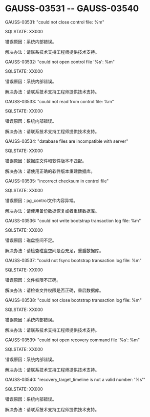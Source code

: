# GAUSS-03531 -- GAUSS-03540

GAUSS-03531: "could not close control file: %m"

SQLSTATE: XX000

错误原因：系统内部错误。

解决办法：请联系技术支持工程师提供技术支持。

GAUSS-03532: "could not open control file '%s': %m"

SQLSTATE: XX000

错误原因：系统内部错误。

解决办法：请联系技术支持工程师提供技术支持。

GAUSS-03533: "could not read from control file: %m"

SQLSTATE: XX000

错误原因：系统内部错误。

解决办法：请联系技术支持工程师提供技术支持。

GAUSS-03534: "database files are incompatible with server"

SQLSTATE: XX000

错误原因：数据库文件和软件版本不匹配。

解决办法：请使用正确的软件版本重建数据库。

GAUSS-03535: "incorrect checksum in control file"

SQLSTATE: XX000

错误原因：pg\_control文件内容异常。

解决办法：请使用备份数据恢复或者重建数据库。

GAUSS-03536: "could not write bootstrap transaction log file: %m"

SQLSTATE: XX000

错误原因：磁盘空间不足。

解决办法：请检查磁盘空间是否充足，重启数据库。

GAUSS-03537: "could not fsync bootstrap transaction log file: %m"

SQLSTATE: XX000

错误原因：文件权限不正确。

解决办法：请检查文件权限是否正确，重启数据库。

GAUSS-03538: "could not close bootstrap transaction log file: %m"

SQLSTATE: XX000

错误原因：系统内部错误。

解决办法：请联系技术支持工程师提供技术支持。

GAUSS-03539: "could not open recovery command file '%s': %m"

SQLSTATE: XX000

错误原因：系统内部错误。

解决办法：请联系技术支持工程师提供技术支持。

GAUSS-03540: "recovery\_target\_timeline is not a valid number: '%s'"

SQLSTATE: XX000

错误原因：系统内部错误。

解决办法：请联系技术支持工程师提供技术支持。

